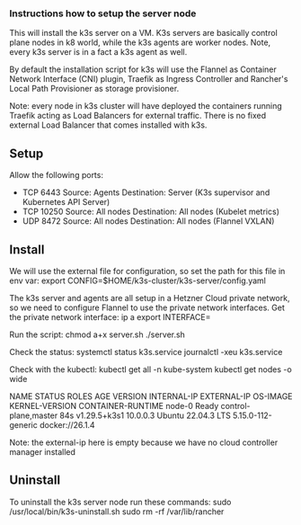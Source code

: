### Instructions how to setup the server node
This will install the k3s server on a VM. K3s servers are basically control plane nodes in k8 world, while the k3s agents are worker nodes. Note, every k3s server is in a fact a k3s agent as well.

By default the installation script for k3s will use the Flannel as Container Network Interface (CNI) plugin, Traefik as Ingress Controller and Rancher's Local Path Provisioner as storage provisioner.

Note: every node in k3s cluster will have deployed the containers running Traefik acting as Load Balancers for external traffic. There is no fixed external Load Balancer that comes installed with k3s.

## Setup
Allow the following ports:
- TCP 6443 Source: Agents Destination: Server (K3s supervisor and Kubernetes API Server)
- TCP 10250 Source: All nodes Destination: All nodes (Kubelet metrics)
- UDP 8472 Source: All nodes Destination: All nodes (Flannel VXLAN)

## Install
We will use the external file for configuration, so set the path for this file in env var:
export CONFIG=$HOME/k3s-cluster/k3s-server/config.yaml

The k3s server and agents are all setup in a Hetzner Cloud private network, so we need to configure Flannel to use the private network interfaces.
Get the private network interface:
ip a
export INTERFACE=<private network interface from ip a>

Run the script:
chmod a+x server.sh
./server.sh

Check the status:
systemctl status k3s.service
journalctl -xeu k3s.service

Check with the kubectl:
kubectl get all -n kube-system
kubectl get nodes -o wide

NAME     STATUS   ROLES                  AGE   VERSION        INTERNAL-IP   EXTERNAL-IP   OS-IMAGE             KERNEL-VERSION       CONTAINER-RUNTIME
node-0   Ready    control-plane,master   84s   v1.29.5+k3s1   10.0.0.3      <none>        Ubuntu 22.04.3 LTS   5.15.0-112-generic   docker://26.1.4

Note: the external-ip here is empty because we have no cloud controller manager installed
## Uninstall
To uninstall the k3s server node run these commands:
sudo /usr/local/bin/k3s-uninstall.sh
sudo rm -rf /var/lib/rancher